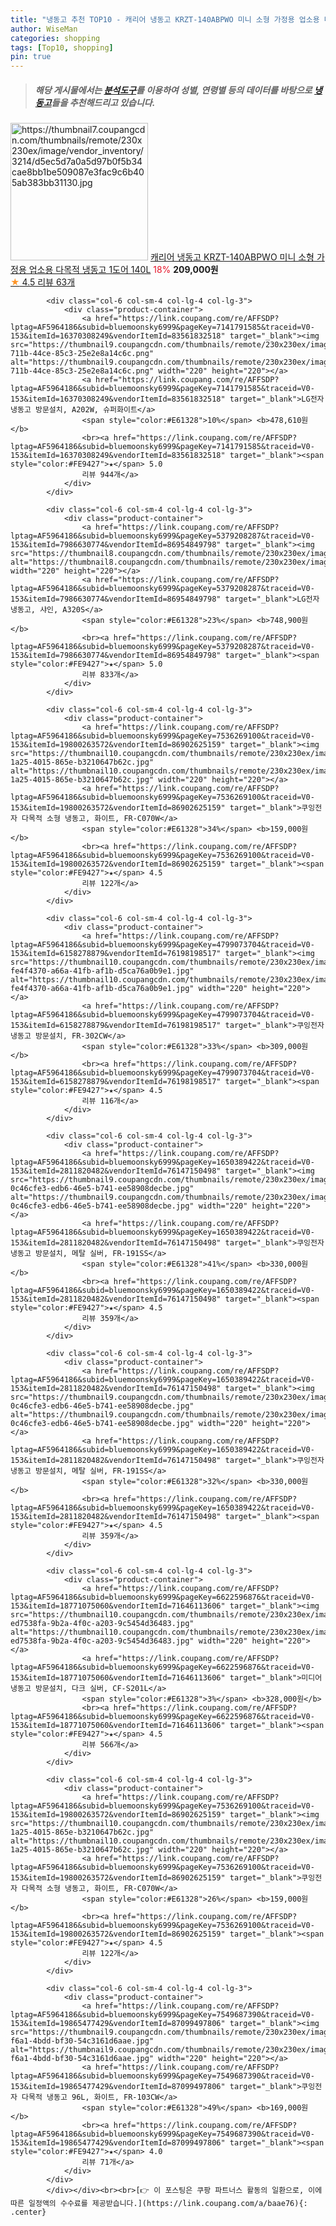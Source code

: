 ```yaml
---
title: "냉동고 추천 TOP10 - 캐리어 냉동고 KRZT-140ABPWO 미니 소형 가정용 업소용 다목적 냉동고 1도어 140L"
author: WiseMan
categories: shopping
tags: [Top10, shopping]
pin: true
---
```


> ##### 해당 게시물에서는 [**분석도구**](https://itemscout.io/)를 이용하여 **성별**, **연령별** 등의 데이터를 바탕으로 [**냉동고**](https://link.coupang.com/a/baae76)들을 추천해드리고 있습니다.
<div class="container"><div class="row">
            <div class="col-6 col-sm-4 col-lg-4 col-lg-3">
                <div class="product-container">
                    <a href="https://link.coupang.com/re/AFFSDP?lptag=AF5964186&subid=bluemoonsky6999&pageKey=7951333550&traceid=V0-153&itemId=22246578284&vendorItemId=89292376295" target="_blank"><img src="https://thumbnail7.coupangcdn.com/thumbnails/remote/230x230ex/image/vendor_inventory/3214/d5ec5d7a0a5d97b0f5b34cae8bb1be509087e3fac9c6b405ab383bb31130.jpg" alt="https://thumbnail7.coupangcdn.com/thumbnails/remote/230x230ex/image/vendor_inventory/3214/d5ec5d7a0a5d97b0f5b34cae8bb1be509087e3fac9c6b405ab383bb31130.jpg" width="220" height="220"></a>
                    <a href="https://link.coupang.com/re/AFFSDP?lptag=AF5964186&subid=bluemoonsky6999&pageKey=7951333550&traceid=V0-153&itemId=22246578284&vendorItemId=89292376295" target="_blank">캐리어 냉동고 KRZT-140ABPWO 미니 소형 가정용 업소용 다목적 냉동고 1도어 140L</a>
                    <span style="color:#E61328">18%</span> <b>209,000원</b>
                    <br><a href="https://link.coupang.com/re/AFFSDP?lptag=AF5964186&subid=bluemoonsky6999&pageKey=7951333550&traceid=V0-153&itemId=22246578284&vendorItemId=89292376295" target="_blank"><span style="color:#FE9427">★</span> 4.5
                    리뷰 63개</a>
                </div>
            </div>
            
            <div class="col-6 col-sm-4 col-lg-4 col-lg-3">
                <div class="product-container">
                    <a href="https://link.coupang.com/re/AFFSDP?lptag=AF5964186&subid=bluemoonsky6999&pageKey=7141791585&traceid=V0-153&itemId=16370308249&vendorItemId=83561832518" target="_blank"><img src="https://thumbnail9.coupangcdn.com/thumbnails/remote/230x230ex/image/retail/images/2022/10/21/14/6/0f786a55-711b-44ce-85c3-25e2e8a14c6c.png" alt="https://thumbnail9.coupangcdn.com/thumbnails/remote/230x230ex/image/retail/images/2022/10/21/14/6/0f786a55-711b-44ce-85c3-25e2e8a14c6c.png" width="220" height="220"></a>
                    <a href="https://link.coupang.com/re/AFFSDP?lptag=AF5964186&subid=bluemoonsky6999&pageKey=7141791585&traceid=V0-153&itemId=16370308249&vendorItemId=83561832518" target="_blank">LG전자 냉동고 방문설치, A202W, 슈퍼화이트</a>
                    <span style="color:#E61328">10%</span> <b>478,610원</b>
                    <br><a href="https://link.coupang.com/re/AFFSDP?lptag=AF5964186&subid=bluemoonsky6999&pageKey=7141791585&traceid=V0-153&itemId=16370308249&vendorItemId=83561832518" target="_blank"><span style="color:#FE9427">★</span> 5.0
                    리뷰 944개</a>
                </div>
            </div>
            
            <div class="col-6 col-sm-4 col-lg-4 col-lg-3">
                <div class="product-container">
                    <a href="https://link.coupang.com/re/AFFSDP?lptag=AF5964186&subid=bluemoonsky6999&pageKey=5379208287&traceid=V0-153&itemId=7986630774&vendorItemId=86954849798" target="_blank"><img src="https://thumbnail8.coupangcdn.com/thumbnails/remote/230x230ex/image/vendor_inventory/26cd/c7e14a9096cd55e7f264e878b3127680ada770bcd78bb6f65a34be7f40ed.jpg" alt="https://thumbnail8.coupangcdn.com/thumbnails/remote/230x230ex/image/vendor_inventory/26cd/c7e14a9096cd55e7f264e878b3127680ada770bcd78bb6f65a34be7f40ed.jpg" width="220" height="220"></a>
                    <a href="https://link.coupang.com/re/AFFSDP?lptag=AF5964186&subid=bluemoonsky6999&pageKey=5379208287&traceid=V0-153&itemId=7986630774&vendorItemId=86954849798" target="_blank">LG전자 냉동고, 샤인, A320S</a>
                    <span style="color:#E61328">23%</span> <b>748,900원</b>
                    <br><a href="https://link.coupang.com/re/AFFSDP?lptag=AF5964186&subid=bluemoonsky6999&pageKey=5379208287&traceid=V0-153&itemId=7986630774&vendorItemId=86954849798" target="_blank"><span style="color:#FE9427">★</span> 5.0
                    리뷰 833개</a>
                </div>
            </div>
            
            <div class="col-6 col-sm-4 col-lg-4 col-lg-3">
                <div class="product-container">
                    <a href="https://link.coupang.com/re/AFFSDP?lptag=AF5964186&subid=bluemoonsky6999&pageKey=7536269100&traceid=V0-153&itemId=19800263572&vendorItemId=86902625159" target="_blank"><img src="https://thumbnail10.coupangcdn.com/thumbnails/remote/230x230ex/image/retail/images/2023/08/17/10/9/97d74c62-1a25-4015-865e-b3210647b62c.jpg" alt="https://thumbnail10.coupangcdn.com/thumbnails/remote/230x230ex/image/retail/images/2023/08/17/10/9/97d74c62-1a25-4015-865e-b3210647b62c.jpg" width="220" height="220"></a>
                    <a href="https://link.coupang.com/re/AFFSDP?lptag=AF5964186&subid=bluemoonsky6999&pageKey=7536269100&traceid=V0-153&itemId=19800263572&vendorItemId=86902625159" target="_blank">쿠잉전자 다목적 소형 냉동고, 화이트, FR-C070W</a>
                    <span style="color:#E61328">34%</span> <b>159,000원</b>
                    <br><a href="https://link.coupang.com/re/AFFSDP?lptag=AF5964186&subid=bluemoonsky6999&pageKey=7536269100&traceid=V0-153&itemId=19800263572&vendorItemId=86902625159" target="_blank"><span style="color:#FE9427">★</span> 4.5
                    리뷰 122개</a>
                </div>
            </div>
            
            <div class="col-6 col-sm-4 col-lg-4 col-lg-3">
                <div class="product-container">
                    <a href="https://link.coupang.com/re/AFFSDP?lptag=AF5964186&subid=bluemoonsky6999&pageKey=4799073704&traceid=V0-153&itemId=6158278879&vendorItemId=76198198517" target="_blank"><img src="https://thumbnail10.coupangcdn.com/thumbnails/remote/230x230ex/image/retail/images/12878680796060241-fe4f4370-a66a-41fb-af1b-d5ca76a0b9e1.jpg" alt="https://thumbnail10.coupangcdn.com/thumbnails/remote/230x230ex/image/retail/images/12878680796060241-fe4f4370-a66a-41fb-af1b-d5ca76a0b9e1.jpg" width="220" height="220"></a>
                    <a href="https://link.coupang.com/re/AFFSDP?lptag=AF5964186&subid=bluemoonsky6999&pageKey=4799073704&traceid=V0-153&itemId=6158278879&vendorItemId=76198198517" target="_blank">쿠잉전자 냉동고 방문설치, FR-302CW</a>
                    <span style="color:#E61328">33%</span> <b>309,000원</b>
                    <br><a href="https://link.coupang.com/re/AFFSDP?lptag=AF5964186&subid=bluemoonsky6999&pageKey=4799073704&traceid=V0-153&itemId=6158278879&vendorItemId=76198198517" target="_blank"><span style="color:#FE9427">★</span> 4.5
                    리뷰 116개</a>
                </div>
            </div>
            
            <div class="col-6 col-sm-4 col-lg-4 col-lg-3">
                <div class="product-container">
                    <a href="https://link.coupang.com/re/AFFSDP?lptag=AF5964186&subid=bluemoonsky6999&pageKey=1650389422&traceid=V0-153&itemId=2811820482&vendorItemId=76147150498" target="_blank"><img src="https://thumbnail9.coupangcdn.com/thumbnails/remote/230x230ex/image/retail/images/19248562195193-0c46cfe3-edb6-46e5-b741-ee58908decbe.jpg" alt="https://thumbnail9.coupangcdn.com/thumbnails/remote/230x230ex/image/retail/images/19248562195193-0c46cfe3-edb6-46e5-b741-ee58908decbe.jpg" width="220" height="220"></a>
                    <a href="https://link.coupang.com/re/AFFSDP?lptag=AF5964186&subid=bluemoonsky6999&pageKey=1650389422&traceid=V0-153&itemId=2811820482&vendorItemId=76147150498" target="_blank">쿠잉전자 냉동고 방문설치, 메탈 실버, FR-191SS</a>
                    <span style="color:#E61328">41%</span> <b>330,000원</b>
                    <br><a href="https://link.coupang.com/re/AFFSDP?lptag=AF5964186&subid=bluemoonsky6999&pageKey=1650389422&traceid=V0-153&itemId=2811820482&vendorItemId=76147150498" target="_blank"><span style="color:#FE9427">★</span> 4.5
                    리뷰 359개</a>
                </div>
            </div>
            
            <div class="col-6 col-sm-4 col-lg-4 col-lg-3">
                <div class="product-container">
                    <a href="https://link.coupang.com/re/AFFSDP?lptag=AF5964186&subid=bluemoonsky6999&pageKey=1650389422&traceid=V0-153&itemId=2811820482&vendorItemId=76147150498" target="_blank"><img src="https://thumbnail9.coupangcdn.com/thumbnails/remote/230x230ex/image/retail/images/19248562195193-0c46cfe3-edb6-46e5-b741-ee58908decbe.jpg" alt="https://thumbnail9.coupangcdn.com/thumbnails/remote/230x230ex/image/retail/images/19248562195193-0c46cfe3-edb6-46e5-b741-ee58908decbe.jpg" width="220" height="220"></a>
                    <a href="https://link.coupang.com/re/AFFSDP?lptag=AF5964186&subid=bluemoonsky6999&pageKey=1650389422&traceid=V0-153&itemId=2811820482&vendorItemId=76147150498" target="_blank">쿠잉전자 냉동고 방문설치, 메탈 실버, FR-191SS</a>
                    <span style="color:#E61328">32%</span> <b>330,000원</b>
                    <br><a href="https://link.coupang.com/re/AFFSDP?lptag=AF5964186&subid=bluemoonsky6999&pageKey=1650389422&traceid=V0-153&itemId=2811820482&vendorItemId=76147150498" target="_blank"><span style="color:#FE9427">★</span> 4.5
                    리뷰 359개</a>
                </div>
            </div>
            
            <div class="col-6 col-sm-4 col-lg-4 col-lg-3">
                <div class="product-container">
                    <a href="https://link.coupang.com/re/AFFSDP?lptag=AF5964186&subid=bluemoonsky6999&pageKey=6622596876&traceid=V0-153&itemId=18771075060&vendorItemId=71646113606" target="_blank"><img src="https://thumbnail10.coupangcdn.com/thumbnails/remote/230x230ex/image/retail/images/4084874364291547-ed7538fa-9b2a-4f0c-a203-9c5454d36483.jpg" alt="https://thumbnail10.coupangcdn.com/thumbnails/remote/230x230ex/image/retail/images/4084874364291547-ed7538fa-9b2a-4f0c-a203-9c5454d36483.jpg" width="220" height="220"></a>
                    <a href="https://link.coupang.com/re/AFFSDP?lptag=AF5964186&subid=bluemoonsky6999&pageKey=6622596876&traceid=V0-153&itemId=18771075060&vendorItemId=71646113606" target="_blank">미디어 냉동고 방문설치, 다크 실버, CF-S201L</a>
                    <span style="color:#E61328">3%</span> <b>328,000원</b>
                    <br><a href="https://link.coupang.com/re/AFFSDP?lptag=AF5964186&subid=bluemoonsky6999&pageKey=6622596876&traceid=V0-153&itemId=18771075060&vendorItemId=71646113606" target="_blank"><span style="color:#FE9427">★</span> 4.5
                    리뷰 566개</a>
                </div>
            </div>
            
            <div class="col-6 col-sm-4 col-lg-4 col-lg-3">
                <div class="product-container">
                    <a href="https://link.coupang.com/re/AFFSDP?lptag=AF5964186&subid=bluemoonsky6999&pageKey=7536269100&traceid=V0-153&itemId=19800263572&vendorItemId=86902625159" target="_blank"><img src="https://thumbnail10.coupangcdn.com/thumbnails/remote/230x230ex/image/retail/images/2023/08/17/10/9/97d74c62-1a25-4015-865e-b3210647b62c.jpg" alt="https://thumbnail10.coupangcdn.com/thumbnails/remote/230x230ex/image/retail/images/2023/08/17/10/9/97d74c62-1a25-4015-865e-b3210647b62c.jpg" width="220" height="220"></a>
                    <a href="https://link.coupang.com/re/AFFSDP?lptag=AF5964186&subid=bluemoonsky6999&pageKey=7536269100&traceid=V0-153&itemId=19800263572&vendorItemId=86902625159" target="_blank">쿠잉전자 다목적 소형 냉동고, 화이트, FR-C070W</a>
                    <span style="color:#E61328">26%</span> <b>159,000원</b>
                    <br><a href="https://link.coupang.com/re/AFFSDP?lptag=AF5964186&subid=bluemoonsky6999&pageKey=7536269100&traceid=V0-153&itemId=19800263572&vendorItemId=86902625159" target="_blank"><span style="color:#FE9427">★</span> 4.5
                    리뷰 122개</a>
                </div>
            </div>
            
            <div class="col-6 col-sm-4 col-lg-4 col-lg-3">
                <div class="product-container">
                    <a href="https://link.coupang.com/re/AFFSDP?lptag=AF5964186&subid=bluemoonsky6999&pageKey=7549687390&traceid=V0-153&itemId=19865477429&vendorItemId=87099497806" target="_blank"><img src="https://thumbnail9.coupangcdn.com/thumbnails/remote/230x230ex/image/retail/images/2023/09/06/14/1/f33a9e90-f6a1-4bdd-bf30-54c3161d6aae.jpg" alt="https://thumbnail9.coupangcdn.com/thumbnails/remote/230x230ex/image/retail/images/2023/09/06/14/1/f33a9e90-f6a1-4bdd-bf30-54c3161d6aae.jpg" width="220" height="220"></a>
                    <a href="https://link.coupang.com/re/AFFSDP?lptag=AF5964186&subid=bluemoonsky6999&pageKey=7549687390&traceid=V0-153&itemId=19865477429&vendorItemId=87099497806" target="_blank">쿠잉전자 다목적 냉동고 96L, 화이트, FR-103CW</a>
                    <span style="color:#E61328">49%</span> <b>169,000원</b>
                    <br><a href="https://link.coupang.com/re/AFFSDP?lptag=AF5964186&subid=bluemoonsky6999&pageKey=7549687390&traceid=V0-153&itemId=19865477429&vendorItemId=87099497806" target="_blank"><span style="color:#FE9427">★</span> 4.0
                    리뷰 71개</a>
                </div>
            </div>
            </div></div><br><br>[👉 이 포스팅은 쿠팡 파트너스 활동의 일환으로, 이에 따른 일정액의 수수료를 제공받습니다.](https://link.coupang.com/a/baae76){: .center}